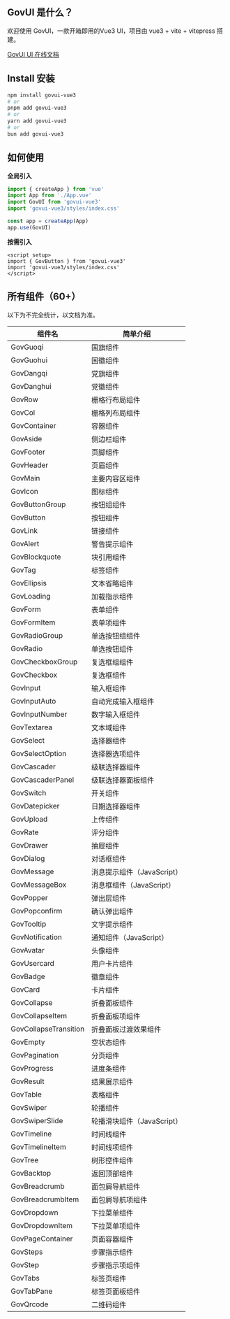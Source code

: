 ## GovUI 是什么？

欢迎使用 GovUI，一款开箱即用的Vue3 UI，项目由 vue3 + vite + vitepress 搭建。

[GovUI UI 在线文档](https://govui.cc/)

## Install 安装

```bash
npm install govui-vue3
# or
pnpm add govui-vue3
# or
yarn add govui-vue3
# or
bun add govui-vue3
```

## 如何使用

**全局引入**

```js
import { createApp } from 'vue'
import App from './App.vue'
import GovUI from 'govui-vue3'
import 'govui-vue3/styles/index.css'

const app = createApp(App)
app.use(GovUI)
```

**按需引入**

```vue
<script setup>
import { GovButton } from 'govui-vue3'
import 'govui-vue3/styles/index.css'
</script>
```

## 所有组件（60+）

以下为不完全统计，以文档为准。

| 组件名 | 简单介绍 |
| --- | --- |
| GovGuoqi | 国旗组件 |
| GovGuohui | 国徽组件 |
| GovDangqi | 党旗组件 |
| GovDanghui | 党徽组件 |
| GovRow | 栅格行布局组件 |
| GovCol | 栅格列布局组件 |
| GovContainer | 容器组件 |
| GovAside | 侧边栏组件 |
| GovFooter | 页脚组件 |
| GovHeader | 页眉组件 |
| GovMain | 主要内容区组件 |
| GovIcon | 图标组件 |
| GovButtonGroup | 按钮组组件 |
| GovButton | 按钮组件 |
| GovLink | 链接组件 |
| GovAlert | 警告提示组件 |
| GovBlockquote | 块引用组件 |
| GovTag | 标签组件 |
| GovEllipsis | 文本省略组件 |
| GovLoading | 加载指示组件 |
| GovForm | 表单组件 |
| GovFormItem | 表单项组件 |
| GovRadioGroup | 单选按钮组组件 |
| GovRadio | 单选按钮组件 |
| GovCheckboxGroup | 复选框组组件 |
| GovCheckbox | 复选框组件 |
| GovInput | 输入框组件 |
| GovInputAuto | 自动完成输入框组件 |
| GovInputNumber | 数字输入框组件 |
| GovTextarea | 文本域组件 |
| GovSelect | 选择器组件 |
| GovSelectOption | 选择器选项组件 |
| GovCascader | 级联选择器组件 |
| GovCascaderPanel | 级联选择器面板组件 |
| GovSwitch | 开关组件 |
| GovDatepicker | 日期选择器组件 |
| GovUpload | 上传组件 |
| GovRate | 评分组件 |
| GovDrawer | 抽屉组件 |
| GovDialog | 对话框组件 |
| GovMessage | 消息提示组件（JavaScript）|
| GovMessageBox | 消息框组件（JavaScript）|
| GovPopper | 弹出层组件 |
| GovPopconfirm | 确认弹出组件 |
| GovTooltip | 文字提示组件 |
| GovNotification | 通知组件（JavaScript）|
| GovAvatar | 头像组件 |
| GovUsercard | 用户卡片组件 |
| GovBadge | 徽章组件 |
| GovCard | 卡片组件 |
| GovCollapse | 折叠面板组件 |
| GovCollapseItem | 折叠面板项组件 |
| GovCollapseTransition | 折叠面板过渡效果组件 |
| GovEmpty | 空状态组件 |
| GovPagination | 分页组件 |
| GovProgress | 进度条组件 |
| GovResult | 结果展示组件 |
| GovTable | 表格组件 |
| GovSwiper | 轮播组件 |
| GovSwiperSlide | 轮播滑块组件（JavaScript）|
| GovTimeline | 时间线组件 |
| GovTimelineItem | 时间线项组件 |
| GovTree | 树形控件组件 |
| GovBacktop | 返回顶部组件 |
| GovBreadcrumb | 面包屑导航组件 |
| GovBreadcrumbItem | 面包屑导航项组件 |
| GovDropdown | 下拉菜单组件 |
| GovDropdownItem | 下拉菜单项组件 |
| GovPageContainer | 页面容器组件 |
| GovSteps | 步骤指示组件 |
| GovStep | 步骤指示项组件 |
| GovTabs | 标签页组件 |
| GovTabPane | 标签页面板组件 |
| GovQrcode | 二维码组件 |
